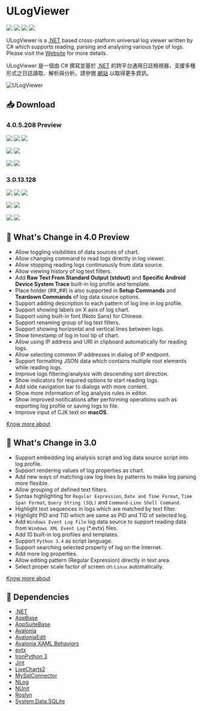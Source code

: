 # ULogViewer 
[![](https://img.shields.io/github/release-date-pre/carina-studio/ULogViewer?style=flat)](https://github.com/carina-studio/ULogViewer/releases/tag/3.0.13.128) ![](https://img.shields.io/github/downloads/carina-studio/ULogViewer/total) [![](https://img.shields.io/github/last-commit/carina-studio/ULogViewer?style=flat)](https://github.com/carina-studio/ULogViewer/commits/master) [![](https://img.shields.io/github/license/carina-studio/ULogViewer?style=flat)](https://github.com/carina-studio/ULogViewer/blob/master/LICENSE)

ULogViewer is a [.NET](https://dotnet.microsoft.com/) based cross-platform universal log viewer written by C# which supports reading, parsing and analysing various type of logs. Please visit the [Website](https://carinastudio.azurewebsites.net/ULogViewer/) for more details.

ULogViewer 是一個由 C# 撰寫並基於 [.NET](https://dotnet.microsoft.com/) 的跨平台通用日誌檢視器，支援多種形式之日誌讀取、解析與分析。請參閱 [網站](https://carinastudio.azurewebsites.net/ULogViewer/) 以取得更多資訊。

<img alt="ULogViewer" src="https://carinastudio.azurewebsites.net/ULogViewer/Banner.png"/>

## 📥 Download

### 4.0.5.208 Preview
[![](https://img.shields.io/badge/Windows-x64-blue?style=flat-square&logo=windows&logoColor=fff)](https://github.com/carina-studio/ULogViewer/releases/download/4.0.5.208/ULogViewer-4.0.5.208-win-x64.zip)
[![](https://img.shields.io/badge/Windows-arm64-blue?style=flat-square&logo=windows&logoColor=fff)](https://github.com/carina-studio/ULogViewer/releases/download/4.0.5.208/ULogViewer-4.0.5.208-win-arm64.zip)
[![](https://img.shields.io/badge/Windows-x86-blue?style=flat-square&logo=windows&logoColor=fff)](https://github.com/carina-studio/ULogViewer/releases/download/4.0.5.208/ULogViewer-4.0.5.208-win-x86.zip)

[![](https://img.shields.io/badge/macOS-arm64%20(Apple%20Silicon)-blueviolet?style=flat-square&logo=apple&logoColor=fff)](https://github.com/carina-studio/ULogViewer/releases/download/4.0.5.208/ULogViewer-4.0.5.208-osx-arm64.zip)
[![](https://img.shields.io/badge/macOS-x64-blueviolet?style=flat-square&logo=apple&logoColor=fff)](https://github.com/carina-studio/ULogViewer/releases/download/4.0.5.208/ULogViewer-4.0.5.208-osx-x64.zip)

[![](https://img.shields.io/badge/Linux-x64-orange?style=flat-square&logo=linux&logoColor=fff)](https://github.com/carina-studio/ULogViewer/releases/download/4.0.5.208/ULogViewer-4.0.5.208-linux-x64.zip)
[![](https://img.shields.io/badge/Linux-arm64-orange?style=flat-square&logo=linux&logoColor=fff)](https://github.com/carina-studio/ULogViewer/releases/download/4.0.5.208/ULogViewer-4.0.5.208-linux-arm64.zip)

### 3.0.13.128
[![](https://img.shields.io/badge/Windows-x64-blue?style=flat-square&logo=windows&logoColor=fff)](https://github.com/carina-studio/ULogViewer/releases/download/3.0.13.128/ULogViewer-3.0.13.128-win-x64.zip)
[![](https://img.shields.io/badge/Windows-arm64-blue?style=flat-square&logo=windows&logoColor=fff)](https://github.com/carina-studio/ULogViewer/releases/download/3.0.13.128/ULogViewer-3.0.13.128-win-arm64.zip)
[![](https://img.shields.io/badge/Windows-x86-blue?style=flat-square&logo=windows&logoColor=fff)](https://github.com/carina-studio/ULogViewer/releases/download/3.0.13.128/ULogViewer-3.0.13.128-win-x86.zip)

[![](https://img.shields.io/badge/macOS-arm64%20(Apple%20Silicon)-blueviolet?style=flat-square&logo=apple&logoColor=fff)](https://github.com/carina-studio/ULogViewer/releases/download/3.0.13.128/ULogViewer-3.0.13.128-osx-arm64.zip)
[![](https://img.shields.io/badge/macOS-x64-blueviolet?style=flat-square&logo=apple&logoColor=fff)](https://github.com/carina-studio/ULogViewer/releases/download/3.0.13.128/ULogViewer-3.0.13.128-osx-x64.zip)

[![](https://img.shields.io/badge/Linux-x64-orange?style=flat-square&logo=linux&logoColor=fff)](https://github.com/carina-studio/ULogViewer/releases/download/3.0.13.128/ULogViewer-3.0.13.128-linux-x64.zip)
[![](https://img.shields.io/badge/Linux-arm64-orange?style=flat-square&logo=linux&logoColor=fff)](https://github.com/carina-studio/ULogViewer/releases/download/3.0.13.128/ULogViewer-3.0.13.128-linux-arm64.zip)

## 📣 What's Change in 4.0 Preview
- Allow toggling visibilities of data sources of chart.
- Allow changing command to read logs directly in log viewer.
- Allow stopping reading logs continuously from data source.
- Allow viewing history of log text filters.
- Add **Raw Text From Standard Output (stdout)** and **Specific Android Device System Trace** built-in log profile and template.
- Place holder (##_##) is also supported in **Setup Commands** and **Teardown Commands** of log data source options.
- Support adding description to each pattern of log line in log profile.
- Support showing labels on X axis of log chart.
- Support using built-in font (Noto Sans) for Chinese.
- Support renaming group of log text filters.
- Support showing horizontal and vertical lines between logs.
- Show timestamp of log in tool tip of chart.
- Allow using IP address and URI in clipboard automatically for reading logs.
- Allow selecting common IP addresses in dialog of IP endpoint.
- Support formatting JSON data which contains multiple root elements while reading logs.
- Improve logs filtering/analysis with descending sort direction.
- Show indicators for required options to start reading logs.
- Add side navigation bar to dialogs with more content.
- Show more information of log analysis rules in editor.
- Show improved notifications after performing operations such as exporting log profile or saving logs to file.
- Improve input of CJK text on **macOS**.

[Know more about](https://carinastudio.azurewebsites.net/ULogViewer/ChangeList#PreviewChangeList)

## 📣 What's Change in 3.0
- Support embedding log analysis script and log data source script into log profile.
- Support rendering values of log properties as chart.
- Add new ways of matching raw log lines by patterns to make log parsing more flexible.
- Allow grouping of defined text filters.
- Syntax highlighting for ```Regular Expression```, ```Date and Time Format```, ```Time Span Format```, ```Query String (SQL)``` and ```Command-Line Shell Command```.
- Highlight text sequences in logs which are matched by text filter.
- Highlight PID and TID which are same as PID and TID of selected log.
- Add ```Windows Event Log File``` log data source to support reading data from ```Windows XML Event Log``` (*.evtx) files.
- Add 10 built-in log profiles and templates.
- Support ```Python 3.4``` as script language.
- Support searching selected property of log on the Internet.
- Add more log properties.
- Allow editing pattern (Regular Expression) directly in text area.
- Select proper scale factor of screen on ```Linux``` automatically.

[Know more about](https://carinastudio.azurewebsites.net/ULogViewer/ChangeList#StableChangeList)

## 🤝 Dependencies
- [.NET](https://dotnet.microsoft.com/)
- [AppBase](https://github.com/carina-studio/AppBase)
- [AppSuiteBase](https://github.com/carina-studio/AppSuiteBase)
- [Avalonia](https://github.com/AvaloniaUI/Avalonia)
- [AvaloniaEdit](https://github.com/AvaloniaUI/AvaloniaEdit)
- [Avalonia XAML Behaviors](https://github.com/wieslawsoltes/AvaloniaBehaviors)
- [evtx](https://github.com/EricZimmerman/evtx)
- [IronPython 3](https://github.com/IronLanguages/ironpython3)
- [Jint](https://github.com/sebastienros/jint)
- [LiveCharts2](https://github.com/beto-rodriguez/LiveCharts2)
- [MySqlConnector](https://github.com/mysql-net/MySqlConnector)
- [NLog](https://github.com/NLog/NLog)
- [NUnit](https://github.com/nunit/nunit)
- [Roslyn](https://github.com/dotnet/roslyn)
- [System.Data.SQLite](https://system.data.sqlite.org/)
